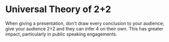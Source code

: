 # Universal Theory of 2+2 

When giving a presentation, don't draw every conclusion to your audience; give your audience 2+2 and they can infer 4 on their own. This has greater impact, particularly in public speaking engagements. 